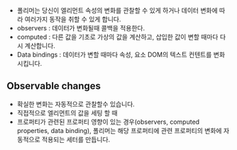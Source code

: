 * 폴리머는 당신이 엘리먼트 속성의 변화를 관찰할 수 있게 하거나 데이터 변화에 따라 여러가지 동작을 취할 수 있게 합니다.
 * observers : 데이터가 변화될때 콜백을 적용한다.
 * computed : 다른 값을 기초로 가상의 값을 계산하고, 삽입한 값이 변할 때마다 다시 계산합니다.
 * Data bindings : 데이터가 변할 때마다 속성, 요소 DOM의 텍스트 컨텐트를 변화시킵니다.

## Observable changes
* 확실한 변화는 자동적으로 관찰할수 있습니다.
* 직접적으로 엘리먼트의 값을 세팅 할 때 
 * 프로퍼티가 관련된 프로퍼티 영향이 있는 경우(observers, computed properties, data binding), 폴리머는 해당 프로퍼티에 관련 프로퍼티의 변화에 자동적으로 적용되는 세터를 만듭니다.